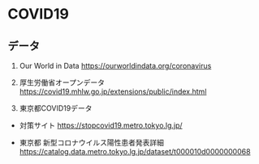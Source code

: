 # COVID19

## データ
1. Our World in Data
https://ourworldindata.org/coronavirus

2. 厚生労働省オープンデータ
https://covid19.mhlw.go.jp/extensions/public/index.html

3. 東京都COVID19データ

*  対策サイト
 https://stopcovid19.metro.tokyo.lg.jp/

* 東京都 新型コロナウイルス陽性患者発表詳細
https://catalog.data.metro.tokyo.lg.jp/dataset/t000010d0000000068
